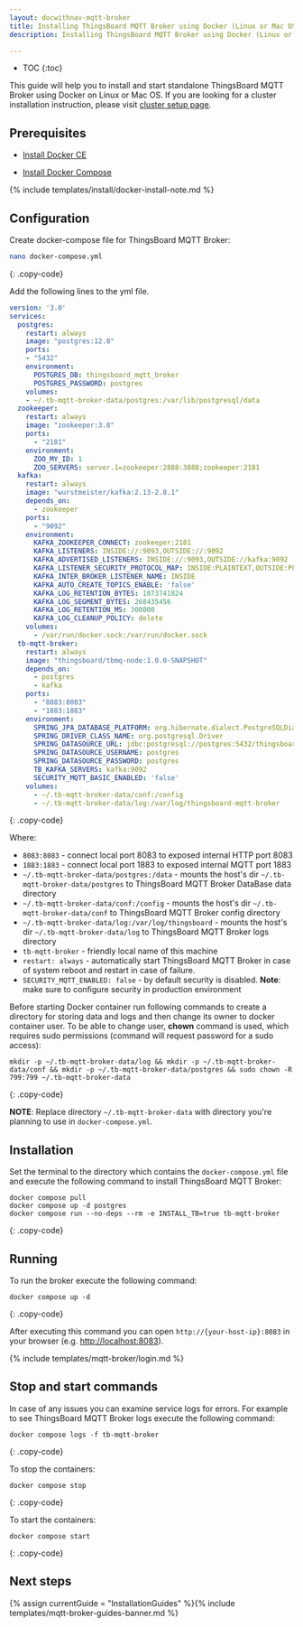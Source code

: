 ```yaml
---
layout: docwithnav-mqtt-broker
title: Installing ThingsBoard MQTT Broker using Docker (Linux or Mac OS)
description: Installing ThingsBoard MQTT Broker using Docker (Linux or Mac OS)

---
```


* TOC
{:toc}

This guide will help you to install and start standalone ThingsBoard MQTT Broker using Docker on Linux or Mac OS.
If you are looking for a cluster installation instruction, please visit [cluster setup page](/docs/mqtt-broker/install/cluster/docker-compose-setup/).

## Prerequisites

- [Install Docker CE](https://docs.docker.com/engine/installation/)

- [Install Docker Compose](https://docs.docker.com/compose/install/)

{% include templates/install/docker-install-note.md %}

## Configuration

Create docker-compose file for ThingsBoard MQTT Broker:

```bash
nano docker-compose.yml
```
{: .copy-code}

Add the following lines to the yml file.

```yml
version: '3.0'
services:
  postgres:
    restart: always
    image: "postgres:12.8"
    ports:
    - "5432"
    environment:
      POSTGRES_DB: thingsboard_mqtt_broker
      POSTGRES_PASSWORD: postgres
    volumes:
    - ~/.tb-mqtt-broker-data/postgres:/var/lib/postgresql/data
  zookeeper:
    restart: always
    image: "zookeeper:3.8"
    ports:
      - "2181"
    environment:
      ZOO_MY_ID: 1
      ZOO_SERVERS: server.1=zookeeper:2888:3888;zookeeper:2181
  kafka:
    restart: always
    image: "wurstmeister/kafka:2.13-2.8.1"
    depends_on:
      - zookeeper
    ports:
      - "9092"
    environment:
      KAFKA_ZOOKEEPER_CONNECT: zookeeper:2181
      KAFKA_LISTENERS: INSIDE://:9093,OUTSIDE://:9092
      KAFKA_ADVERTISED_LISTENERS: INSIDE://:9093,OUTSIDE://kafka:9092
      KAFKA_LISTENER_SECURITY_PROTOCOL_MAP: INSIDE:PLAINTEXT,OUTSIDE:PLAINTEXT
      KAFKA_INTER_BROKER_LISTENER_NAME: INSIDE
      KAFKA_AUTO_CREATE_TOPICS_ENABLE: 'false'
      KAFKA_LOG_RETENTION_BYTES: 1073741824
      KAFKA_LOG_SEGMENT_BYTES: 268435456
      KAFKA_LOG_RETENTION_MS: 300000
      KAFKA_LOG_CLEANUP_POLICY: delete
    volumes:
      - /var/run/docker.sock:/var/run/docker.sock
  tb-mqtt-broker:
    restart: always
    image: "thingsboard/tbmq-node:1.0.0-SNAPSHOT"
    depends_on:
      - postgres
      - kafka
    ports:
      - "8083:8083"
      - "1883:1883"
    environment:
      SPRING_JPA_DATABASE_PLATFORM: org.hibernate.dialect.PostgreSQLDialect
      SPRING_DRIVER_CLASS_NAME: org.postgresql.Driver
      SPRING_DATASOURCE_URL: jdbc:postgresql://postgres:5432/thingsboard_mqtt_broker
      SPRING_DATASOURCE_USERNAME: postgres
      SPRING_DATASOURCE_PASSWORD: postgres
      TB_KAFKA_SERVERS: kafka:9092
      SECURITY_MQTT_BASIC_ENABLED: 'false'
    volumes:
      - ~/.tb-mqtt-broker-data/conf:/config
      - ~/.tb-mqtt-broker-data/log:/var/log/thingsboard-mqtt-broker
```
{: .copy-code}

Where:

- `8083:8083`               - connect local port 8083 to exposed internal HTTP port 8083
- `1883:1883`               - connect local port 1883 to exposed internal MQTT port 1883
- `~/.tb-mqtt-broker-data/postgres:/data`   - mounts the host's dir `~/.tb-mqtt-broker-data/postgres` to ThingsBoard MQTT Broker DataBase data directory
- `~/.tb-mqtt-broker-data/conf:/config`   - mounts the host's dir `~/.tb-mqtt-broker-data/conf` to ThingsBoard MQTT Broker config directory
- `~/.tb-mqtt-broker-data/log:/var/log/thingsboard`   - mounts the host's dir `~/.tb-mqtt-broker-data/log` to ThingsBoard MQTT Broker logs directory
- `tb-mqtt-broker`          - friendly local name of this machine
- `restart: always`         - automatically start ThingsBoard MQTT Broker in case of system reboot and restart in case of failure.
- `SECURITY_MQTT_ENABLED: false`         - by default security is disabled. **Note**: make sure to configure security in production environment


Before starting Docker container run following commands to create a directory for storing data and logs and then change its owner to docker container user.
To be able to change user, **chown** command is used, which requires sudo permissions (command will request password for a sudo access):

```
mkdir -p ~/.tb-mqtt-broker-data/log && mkdir -p ~/.tb-mqtt-broker-data/conf && mkdir -p ~/.tb-mqtt-broker-data/postgres && sudo chown -R 799:799 ~/.tb-mqtt-broker-data
```
{: .copy-code}

**NOTE**: Replace directory `~/.tb-mqtt-broker-data` with directory you're planning to use in `docker-compose.yml`.

## Installation

Set the terminal to the directory which contains the `docker-compose.yml` file and execute the following command to install ThingsBoard MQTT Broker:

```
docker compose pull
docker compose up -d postgres
docker compose run --no-deps --rm -e INSTALL_TB=true tb-mqtt-broker
```
{: .copy-code}

## Running

To run the broker execute the following command:

```
docker compose up -d
```
{: .copy-code}


After executing this command you can open `http://{your-host-ip}:8083` in your browser (e.g. [http://localhost:8083](http://localhost:8083)).

{% include templates/mqtt-broker/login.md %}

## Stop and start commands

In case of any issues you can examine service logs for errors.
For example to see ThingsBoard MQTT Broker logs execute the following command:

```
docker compose logs -f tb-mqtt-broker
```
{: .copy-code}

To stop the containers:

```
docker compose stop
```
{: .copy-code}

To start the containers:

```
docker compose start
```
{: .copy-code}

## Next steps

{% assign currentGuide = "InstallationGuides" %}{% include templates/mqtt-broker-guides-banner.md %}